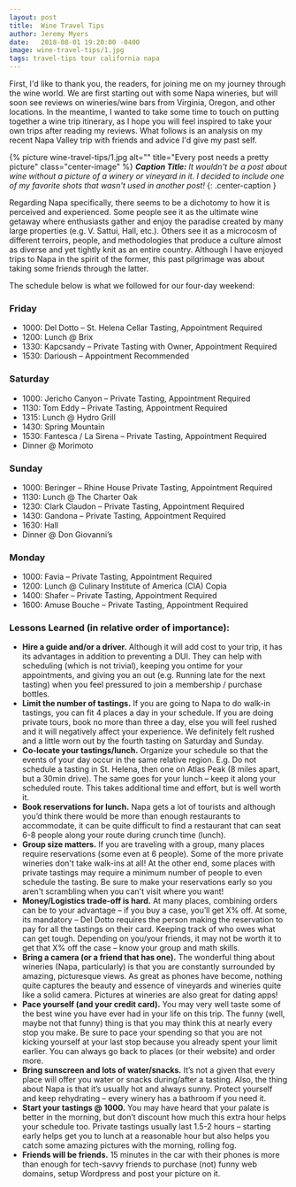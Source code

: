 ```yaml
---
layout: post
title:  Wine Travel Tips
author: Jeremy Myers
date:   2018-08-01 19:20:00 -0400
image: wine-travel-tips/1.jpg
tags: travel-tips tour california napa
---
```

First, I'd like to thank you, the readers, for joining me on my journey through the wine world.  We are first starting out with some Napa wineries, but will soon see reviews on wineries/wine bars from Virginia, Oregon, and other locations.  In the meantime, I wanted to take some time to touch on putting together a wine trip itinerary, as I hope you will feel inspired to take your own trips after reading my reviews.  What follows is an analysis on my recent Napa Valley trip with friends and advice I'd give my past self.  

{% picture wine-travel-tips/1.jpg alt="" title="Every post needs a pretty picture" class="center-image" %}
***Caption Title:*** *It wouldn't be a post about wine without a picture of a winery or vineyard in it.  I decided to include one of my favorite shots that wasn't used in another post!*
{: .center-caption }

Regarding Napa specifically, there seems to be a dichotomy to how it is perceived and experienced.  Some people see it as the ultimate wine getaway where enthusiasts gather and enjoy the paradise created by many large properties (e.g. V. Sattui, Hall, etc.).  Others see it as a microcosm of different terroirs, people, and methodologies that produce a culture almost as diverse and yet tightly knit as an entire country.  Although I have enjoyed trips to Napa in the spirit of the former, this past pilgrimage was about taking some friends through the latter.

The schedule below is what we followed for our four-day weekend:

### Friday
* 1000: Del Dotto – St. Helena Cellar Tasting, Appointment Required
* 1200: Lunch @ Brix
* 1330: Kapcsandy – Private Tasting with Owner, Appointment Required
* 1530: Darioush – Appointment Recommended

### Saturday
* 1000: Jericho Canyon – Private Tasting, Appointment Required
* 1130: Tom Eddy – Private Tasting, Appointment Required
* 1315: Lunch @ Hydro Grill
* 1430: Spring Mountain
* 1530: Fantesca / La Sirena – Private Tasting, Appointment Required
* Dinner @ Morimoto

### Sunday
* 1000: Beringer – Rhine House Private Tasting, Appointment Required
* 1130: Lunch @ The Charter Oak
* 1230: Clark Claudon – Private Tasting, Appointment Required
* 1430: Gandona – Private Tasting, Appointment Required
* 1630: Hall
* Dinner @ Don Giovanni’s

### Monday
* 1000: Favia – Private Tasting, Appointment Required
* 1200: Lunch @ Culinary Institute of America (CIA) Copia
* 1400: Shafer – Private Tasting, Appointment Required
* 1600: Amuse Bouche – Private Tasting, Appointment Required


### Lessons Learned (in relative order of importance):
* **Hire a guide and/or a driver.**  Although it will add cost to your trip, it has its advantages in addition to preventing a DUI.  They can help with scheduling (which is not trivial), keeping you ontime for your appointments, and giving you an out (e.g. Running late for the next tasting) when you feel pressured to join a membership / purchase bottles.
* **Limit the number of tastings.**  If you are going to Napa to do walk-in tastings, you can fit 4 places a day in your schedule.  If you are doing private tours, book no more than three a day, else you will feel rushed and it will negatively affect your experience.  We definitely felt rushed and a little worn out by the fourth tasting on Saturday and Sunday.
* **Co-locate your tastings/lunch.**  Organize your schedule so that the events of your day occur in the same relative region.  E.g. Do not schedule a tasting in St. Helena, then one on Atlas Peak (8 miles apart, but a 30min drive).  The same goes for your lunch – keep it along your scheduled route.  This takes additional time and effort, but is well worth it.
* **Book reservations for lunch.**  Napa gets a lot of tourists and although you’d think there would be more than enough restaurants to accommodate, it can be quite difficult to find a restaurant that can seat 6-8 people along your route during crunch time (lunch).
* **Group size matters.**  If you are traveling with a group, many places require reservations (some even at 6 people).  Some of the more private wineries don't take walk-ins at all!  At the other end, some places with private tastings may require a minimum number of people to even schedule the tasting.  Be sure to make your reservations early so you aren't scrambling when you can't visit where you want!
* **Money/Logistics trade-off is hard.**  At many places, combining orders can be to your advantage – if you buy a case, you’ll get X% off.  At some, its mandatory – Del Dotto requires the person making the reservation to pay for all the tastings on their card.  Keeping track of who owes what can get tough.  Depending on you/your friends, it may not be worth it to get that X% off the case – know your group and math skills.
* **Bring a camera (or a friend that has one).**  The wonderful thing about wineries (Napa, particularly) is that you are constantly surrounded by amazing, picturesque views.  As great as phones have become, nothing quite captures the beauty and essence of vineyards and wineries quite like a solid camera.  Pictures at wineries are also great for dating apps!
* **Pace yourself (and your credit card).**  You may very well taste some of the best wine you have ever had in your life on this trip.  The funny (well, maybe not that funny) thing is that you may think this at nearly every stop you make.  Be sure to pace your spending so that you are not kicking yourself at your last stop because you already spent your limit earlier.  You can always go back to places (or their website) and order more.
* **Bring sunscreen and lots of water/snacks.**  It’s not a given that every place will offer you water or snacks during/after a tasting.  Also, the thing about Napa is that it’s usually hot and always sunny.  Protect yourself and keep rehydrating – every winery has a bathroom if you need it.  
* **Start your tastings @ 1000.**  You may have heard that your palate is better in the morning, but don’t discount how much this extra hour helps your schedule too.  Private tastings usually last 1.5-2 hours – starting early helps get you to lunch at a reasonable hour but also helps you catch some amazing pictures with the morning, rolling fog.
* **Friends will be friends.**  15 minutes in the car with their phones is more than enough for tech-savvy friends to purchase (not) funny web domains, setup Wordpress and post your picture on it.

